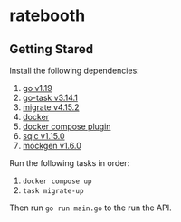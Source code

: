 # ratebooth

## Getting Stared

Install the following dependencies:

1. [go v1.19](https://go.dev)
2. [go-task v3.14.1](https://taskfile.dev)
3. [migrate v4.15.2](https://github.com/golang-migrate/migrate)
4. [docker](https://www.docker.com)
5. [docker compose plugin](https://docs.docker.com/compose/install)
6. [sqlc v1.15.0](https://sqlc.dev)
7. [mockgen v1.6.0](https://github.com/golang/mock#installation)

Run the following tasks in order:

1. `docker compose up`
2. `task migrate-up`

Then run `go run main.go` to the run the API.
